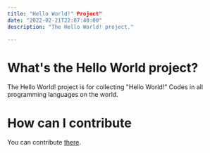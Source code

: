 ```yaml
--- 
title: "Hello World!" Project"
date: "2022-02-21T22:07:40:00" 
description: "The Hello World! project."

---
```


# What's the Hello World project?
The Hello World! project is for collecting "Hello World!" Codes in all programming languages on the world.


# How can I contribute
You can contribute [there](https://github.com/InvalidLenni/hello-world/).
